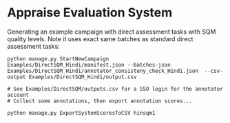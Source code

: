# Appraise Evaluation System



Generating an example campaign with direct assessment tasks with SQM quality
levels. Note it uses exact same batches as standard direct assessment tasks:

    python manage.py StartNewCampaign Examples/DirectSQM_Hindi/manifest.json --batches-json Examples/DirectSQM_Hindi/annotator_consisteny_check_Hindi.json  --csv-output Examples/DirectSQM_Hindi/output.csv

    # See Examples/DirectSQM/outputs.csv for a SSO login for the annotator account
    # Collect some annotations, then export annotation scores...

    python manage.py ExportSystemScoresToCSV hinsqm1
